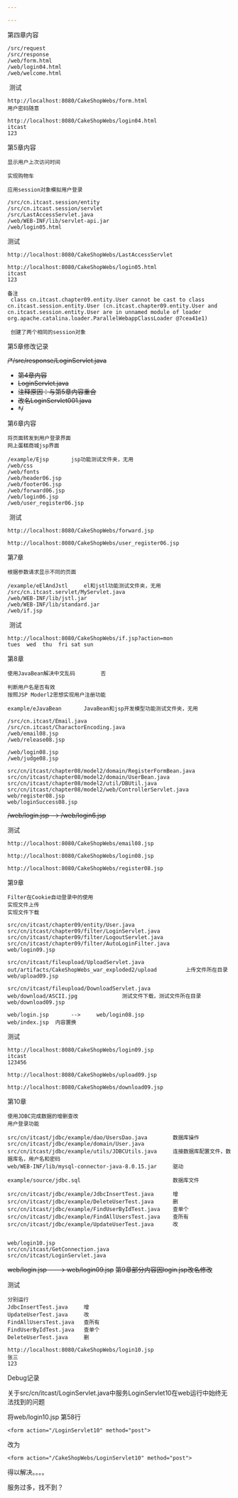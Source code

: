 ```yaml
---

---
```




第四章内容

```
/src/request
/src/response
/web/form.html
/web/login04.html
/web/welcome.html
```

​	测试

```
http://localhost:8080/CakeShopWebs/form.html
用户密码随意
```

```
http://localhost:8080/CakeShopWebs/login04.html
itcast
123
```



第5章内容

```
显示用户上次访问时间

实现购物车

应用session对象模拟用户登录
```

```
/src/cn.itcast.session/entity
/src/cn.itcast.session/servlet
/src/LastAccessServlet.java
/web/WEB-INF/lib/servlet-api.jar
/web/login05.html
```

测试

```
http://localhost:8080/CakeShopWebs/LastAccessServlet
```

```
http://localhost:8080/CakeShopWebs/login05.html
itcast
123

备注
 class cn.itcast.chapter09.entity.User cannot be cast to class cn.itcast.session.entity.User (cn.itcast.chapter09.entity.User and cn.itcast.session.entity.User are in unnamed module of loader org.apache.catalina.loader.ParallelWebappClassLoader @7cea41e1)
 
 创建了两个相同的session对象
```



第5章修改记录

~~/*/src/response/LoginServlet.java~~

* ~~第4章内容~~
* ~~LoginServlet.java~~
* ~~注释原因：与第5章内容重合~~
* ~~改名LoginServlet001.java~~
 * ~~*/~~



第6章内容

```
将页面转发到用户登录界面
网上蛋糕商城jsp界面
```

```
/example/Ejsp		jsp功能测试文件夹，无用
/web/css
/web/fonts
/web/header06.jsp
/web/footer06.jsp
/web/forward06.jsp
/web/login06.jsp
/web/user_register06.jsp
```

​	测试

```
http://localhost:8080/CakeShopWebs/forward.jsp
```

```
http://localhost:8080/CakeShopWebs/user_register06.jsp
```





第7章

```
根据参数请求显示不同的页面
```

```
/example/eElAndJstl		el和jstl功能测试文件夹，无用
/src/cn.itcast.servlet/MyServlet.java
/web/WEB-INF/lib/jstl.jar
/web/WEB-INF/lib/standard.jar
/web/if.jsp
```

​	测试

```
http://localhost:8080/CakeShopWebs/if.jsp?action=mon
tues  wed  thu	fri	sat	sun
```



第8章

```
使用JavaBean解决中文乱码		否

判断用户名是否有效
按照JSP Moderl2思想实现用户注册功能
```

```
example/eJavaBean		JavaBean和jsp开发模型功能测试文件夹，无用

/src/cn.itcast/Email.java
/src/cn.itcast/CharactorEncoding.java
/web/email08.jsp
/web/release08.jsp

/web/login08.jsp
/web/judge08.jsp

src/cn/itcast/chapter08/model2/domain/RegisterFormBean.java
src/cn/itcast/chapter08/model2/domain/UserBean.java
src/cn/itcast/chapter08/model2/util/DBUtil.java
src/cn/itcast/chapter08/model2/web/ControllerServlet.java
web/register08.jsp
web/loginSuccess08.jsp
```

~~/web/login.jsp	-->   /web/login6.jsp~~



测试

```
http://localhost:8080/CakeShopWebs/email08.jsp
```

```
http://localhost:8080/CakeShopWebs/login08.jsp
```

```
http://localhost:8080/CakeShopWebs/register08.jsp
```



第9章

```
Filter在Cookie自动登录中的使用
实现文件上传
实现文件下载
```



```
src/cn/itcast/chapter09/entity/User.java
src/cn/itcast/chapter09/filter/LoginServlet.java
src/cn/itcast/chapter09/filter/LogoutServlet.java
src/cn/itcast/chapter09/filter/AutoLoginFilter.java
web/login09.jsp

src/cn/itcast/fileupload/UploadServlet.java
out/artifacts/CakeShopWebs_war_exploded2/upload			上传文件所在目录
web/upload09.jsp

src/cn/itcast/fileupload/DownloadServlet.java
web/download/ASCII.jpg				测试文件下载，测试文件所在目录
web/download09.jsp
```

```
web/login.jsp		-->		web/login08.jsp
web/index.jsp  内容置换
```

测试

```
http://localhost:8080/CakeShopWebs/login09.jsp
itcast
123456
```

```
http://localhost:8080/CakeShopWebs/upload09.jsp
```

```
http://localhost:8080/CakeShopWebs/download09.jsp
```



第10章

```
使用JDBC完成数据的增删查改
用户登录功能
```



```
src/cn/itcast/jdbc/example/dao/UsersDao.java		数据库操作
src/cn/itcast/jdbc/example/domain/User.java
src/cn/itcast/jdbc/example/utils/JDBCUtils.java		连接数据库配置文件，数据库名，用户名和密码
web/WEB-INF/lib/mysql-connector-java-8.0.15.jar		驱动

example/source/jdbc.sql								数据库文件

src/cn/itcast/jdbc/example/JdbcInsertTest.java		增
src/cn/itcast/jdbc/example/DeleteUserTest.java		删
src/cn/itcast/jdbc/example/FindUserByIdTest.java	查单个
src/cn/itcast/jdbc/example/FindAllUsersTest.java	查所有
src/cn/itcast/jdbc/example/UpdateUserTest.java		改


web/login10.jsp	
src/cn/itcast/GetConnection.java
src/cn/itcast/LoginServlet.java			
```



~~web/login.jsp	--->		web/login09.jsp~~
~~第9章部分内容因login.jsp改名修改~~

测试

```
分别运行
JdbcInsertTest.java		增
UpdateUserTest.java		改
FindAllUsersTest.java	查所有
FindUserByIdTest.java	查单个
DeleteUserTest.java		删
```

```
http://localhost:8080/CakeShopWebs/login10.jsp
张三
123
```

Debug记录

关于src/cn/itcast/LoginServlet.java中服务LoginServlet10在web运行中始终无法找到的问题

将web/login10.jsp	第58行

```
<form action="/LoginServlet10" method="post">
```

改为

```
<form action="/CakeShopWebs/LoginServlet10" method="post">
```

得以解决。。。。

服务过多，找不到？
